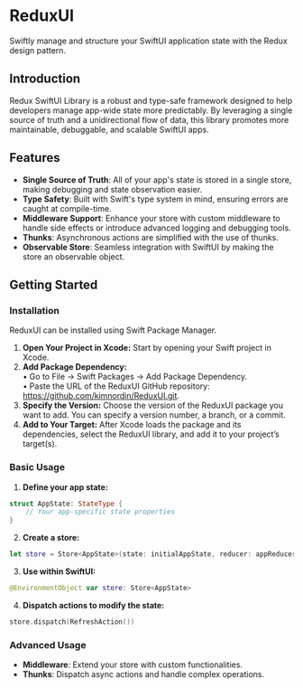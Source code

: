 # ReduxUI

Swiftly manage and structure your SwiftUI application state with the Redux design pattern.

## Introduction

Redux SwiftUI Library is a robust and type-safe framework designed to help developers manage app-wide state more predictably. By leveraging a single source of truth and a unidirectional flow of data, this library promotes more maintainable, debuggable, and scalable SwiftUI apps.

## Features

- **Single Source of Truth**: All of your app's state is stored in a single store, making debugging and state observation easier.
- **Type Safety**: Built with Swift's type system in mind, ensuring errors are caught at compile-time.
- **Middleware Support**: Enhance your store with custom middleware to handle side effects or introduce advanced logging and debugging tools.
- **Thunks**: Asynchronous actions are simplified with the use of thunks.
- **Observable Store**: Seamless integration with SwiftUI by making the store an observable object.

## Getting Started

### Installation

ReduxUI can be installed using Swift Package Manager.

1. **Open Your Project in Xcode:**
Start by opening your Swift project in Xcode.
2. **Add Package Dependency:**  
  •	Go to File → Swift Packages → Add Package Dependency.  
  •	Paste the URL of the ReduxUI GitHub repository: https://github.com/kimnordin/ReduxUI.git.
3. **Specify the Version:**
Choose the version of the ReduxUI package you want to add. You can specify a version number, a branch, or a commit.
4. **Add to Your Target:**
After Xcode loads the package and its dependencies, select the ReduxUI library, and add it to your project’s target(s).

### Basic Usage

1. **Define your app state:**
```swift
struct AppState: StateType {
    // Your app-specific state properties
}
```

2. **Create a store:**
```swift
let store = Store<AppState>(state: initialAppState, reducer: appReducer)
```

3. **Use within SwiftUI:**
```swift
@EnvironmentObject var store: Store<AppState>
```

4. **Dispatch actions to modify the state:**
```swift
store.dispatch(RefreshAction())
```

### Advanced Usage

- **Middleware**: Extend your store with custom functionalities.
- **Thunks**: Dispatch async actions and handle complex operations.
